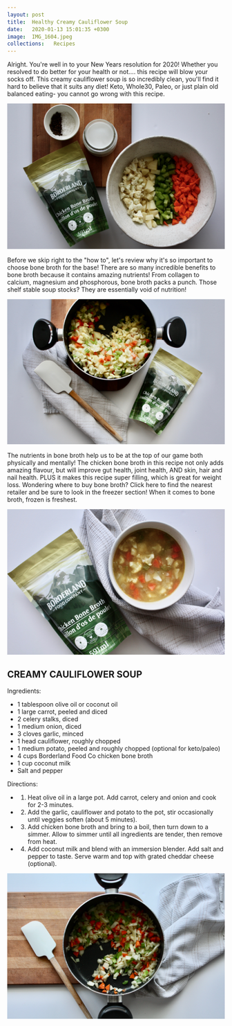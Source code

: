 ```yaml
---
layout: post
title:  Healthy Creamy Cauliflower Soup
date:   2020-01-13 15:01:35 +0300
image:  IMG_1604.jpeg
collections:   Recipes
---
```

Alright. You're well in to your New Years resolution for 2020! Whether you resolved to do better for your health or not.... this recipe will blow your socks off. This creamy cauliflower soup is so incredibly clean, you'll find it hard to believe that it suits any diet! Keto, Whole30, Paleo, or just plain old balanced eating- you cannot go wrong with this recipe. 

<img src="/assets/images/IMG_1654.jpeg" alt="chopped vegetables"/>

Before we skip right to the "how to", let's review why it's so important to choose bone broth for the base! There are so many incredible benefits to bone broth because it contains amazing nutrients! From collagen to calcium, magnesium and phosphorous, bone broth packs a punch. Those shelf stable soup stocks? They are essentially void of nutrition!

<img src="/assets/images/IMG_1779.jpeg" alt="pot filled with vegetables"/>

The nutrients in bone broth help us to be at the top of our game both physically and mentally! The chicken bone broth in this recipe not only adds amazing flavour, but will improve gut health, joint health, AND skin, hair and nail health. PLUS it makes this recipe super filling, which is great for weight loss. Wondering where to buy bone broth? Click here to find the nearest retailer and be sure to look in the freezer section! When it comes to bone broth, frozen is freshest.

<img src="/assets/images/IMG_1874.jpeg" alt="creamy cauliflower soup"/>

## CREAMY CAULIFLOWER SOUP

Ingredients:

- 1 tablespoon olive oil or coconut oil
- 1 large carrot, peeled and diced
- 2 celery stalks, diced
- 1 medium onion, diced
- 3 cloves garlic, minced
- 1 head cauliflower, roughly chopped
- 1 medium potato, peeled and roughly chopped (optional for keto/paleo)
- 4 cups Borderland Food Co chicken bone broth
- 1 cup coconut milk
- Salt and pepper

Directions:

- 1) Heat olive oil in a large pot. Add carrot, celery and onion and cook for 2-3 minutes.
- 2) Add the garlic, cauliflower and potato to the pot, stir occasionally until veggies soften (about 5 minutes).
- 3) Add chicken bone broth and bring to a boil, then turn down to a simmer. Allow to simmer until all ingredients are tender, then remove from heat.
- 4) Add coconut milk and blend with an immersion blender. Add salt and pepper to taste. Serve warm and top with grated cheddar cheese (optional).

<img src="/assets/images/IMG_1724.jpeg" alt="pot filled with vegetables"/>